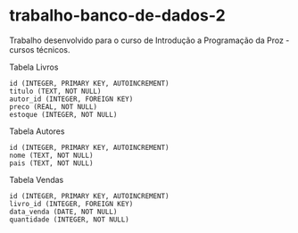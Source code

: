# trabalho-banco-de-dados-2
Trabalho desenvolvido para o curso de Introdução a Programação da Proz - cursos técnicos.

Tabela Livros

    id (INTEGER, PRIMARY KEY, AUTOINCREMENT)
    titulo (TEXT, NOT NULL)
    autor_id (INTEGER, FOREIGN KEY)
    preco (REAL, NOT NULL)
    estoque (INTEGER, NOT NULL)

Tabela Autores

    id (INTEGER, PRIMARY KEY, AUTOINCREMENT)
    nome (TEXT, NOT NULL)
    pais (TEXT, NOT NULL)

Tabela Vendas

    id (INTEGER, PRIMARY KEY, AUTOINCREMENT)
    livro_id (INTEGER, FOREIGN KEY)
    data_venda (DATE, NOT NULL)
    quantidade (INTEGER, NOT NULL)
